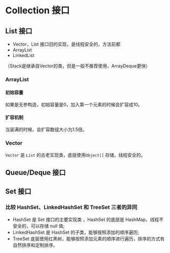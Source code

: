 # Collection 接口

## List 接口

- Vector，List 接口旧的实现，是线程安全的，方法前都
- ArrayList
- LinkedList

（Stack是继承自Vector的类，但是一般不推荐使用，ArrayDeque更快）

### ArrayList

#### 初始容量

如果是无参构造，初始容量是0，加入第一个元素的时候会扩容成10。

#### 扩容机制

当装满的时候，会扩容数组大小为1.5倍。

### Vector

`Vector` 是 `List` 的古老实现类，底层使用`Object[]` 存储，线程安全的。

## Queue/Deque 接口





## Set 接口

### 比较 HashSet、LinkedHashSet 和 TreeSet 三者的异同

- HashSet 是 Set 接口的主要实现类 ，HashSet 的底层是 HashMap，线程不安全的，可以存储 null 值;
- LinkedHashSet 是 HashSet 的子类，能够按照添加的顺序遍历;
- TreeSet 底层使用红黑树，能够按照添加元素的顺序进行遍历，排序的方式有自然排序和定制排序。






